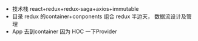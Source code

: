 - 技术栈
    react+redux+redux-saga+axios+immutable
- 目录
    redux 的container+conponents 组合
    redux 半边天， 数据流设计及管理
- App 去到container 因为 HOC 一下Provider